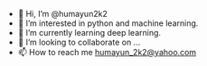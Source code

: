 - 👋 Hi, I’m @humayun2k2
- 👀 I’m interested in python and machine learning.
- 🌱 I’m currently learning deep learning.
- 💞️ I’m looking to collaborate on ...
- 📫 How to reach me humayun_2k2@yahoo.com

<!---
humayun2k2/humayun2k2 is a ✨ special ✨ repository because its `README.md` (this file) appears on your GitHub profile.
You can click the Preview link to take a look at your changes.
--->
